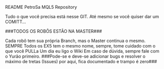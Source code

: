 README PetroSa MQL5 Repository

Tudo o que você precisa está nesse GIT. Até mesmo se você quiser dar um COMITT...

###TODOS OS ROBÔS ESTÃO NA MASTER###

Cada robô tem sua própria Branch, mas o Master continua o mesmo. SEMPRE
Todos os EX5 tem o mesmo nome, sempre, tome cuidado com o que você PULLa
Um dia eu ligo o Wiki
Em caso de dúvida, sempre fale com o Yurão primeiro.
###Pode-se e deve-se adicionar bugs e resolver o máximo de tretas (Issues) por aqui, fica documentado e trampo é zero###
